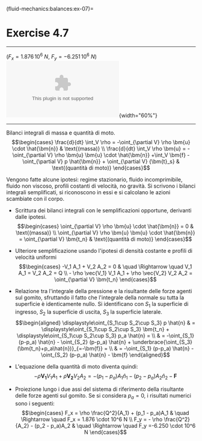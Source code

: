 (fluid-mechanics:balances:ex-07)=
# Exercise 4.7

  --------------------------------------------------- --------------------------------------------------
                                                      
   ($F_x = 1.876\,10^6\ N$, $F_y = -6.251\,10^6\ N$)   ![image](./fig/gomito_galleria.eps){width="60%"}
  --------------------------------------------------- --------------------------------------------------

Bilanci integrali di massa e quantità di moto. $$\begin{cases}
  \frac{d}{dt} \int_V \rho = -\oint_{\partial V} \rho \bm{u} \cdot \hat{\bm{n}}  & \text{(massa)} \\
  \frac{d}{dt} \int_V \rho \bm{u} = -\oint_{\partial V} \rho \bm{u} \bm{u} \cdot \hat{\bm{n}}
  +\int_V \bm{f} - \oint_{\partial V} p \hat{\bm{n}} + \oint_{\partial V} {\bm{t}_s} & \text{(quantità di moto)}
\end{cases}$$

Vengono fatte alcune ipotesi: regime stazionario, fluido incomprimibile,
fluido non viscoso, profili costanti di velocità, no gravità. Si
scrivono i bilanci integrali semplificati, si riconoscono in essi e si
calcolano le azioni scambiate con il corpo.

-   Scrittura dei bilanci integrali con le semplificazioni opportune,
    derivanti dalle ipotesi. $$\begin{cases}
          \oint_{\partial V} \rho \bm{u} \cdot \hat{\bm{n}} = 0  & \text{(massa)} \\
          \oint_{\partial V} \rho \bm{u} \bm{u} \cdot \hat{\bm{n}} = \oint_{\partial V} \bm{t_n} & \text{(quantità di moto)}
         \end{cases}$$

-   Ulteriore semplificazione usando l'ipotesi di densità costante e
    profili di velocità uniformi $$\begin{cases}
          -V_1 A_1 + V_2 A_2 = 0  & \quad \Rightarrow \quad V_1 A_1 = V_2 A_2 = Q \\
          - \rho \vec{V_1} V_1 A_1 + \rho \vec{V_2} V_2 A_2 = \oint_{\partial V} \bm{t_n}
         \end{cases}$$

-   Relazione tra l'integrale della pressione e la risultante delle
    forze agenti sul gomito, sfruttando il fatto che l'integrale della
    normale su tutta la superficie è identicamente nullo. Si
    identificano con $S_1$ la superficie di ingresso, $S_2$ la
    superficie di uscita, $S_3$ la superficie laterale.
    $$\begin{aligned}
          \displaystyle\oint_{S_1\cup S_2\cup S_3} p \hat{n} & =  \displaystyle\oint_{S_1\cup S_2\cup S_3} \bm{t_n} + \displaystyle\oint_{S_1\cup S_2\cup S_3} p_a \hat{n} = \\
          & = -\oint_{S_1} (p-p_a) \hat{n} - \oint_{S_2} (p-p_a) \hat{n} + \underbrace{\oint_{S_3} (\bm{t_n}+p_a\hat{n})}_{=-\bm{f}}  =  \\
          & = -\oint_{S_1} (p-p_a) \hat{n} - \oint_{S_2} (p-p_a) \hat{n} - \bm{f}
         \end{aligned}$$

-   L'equazione della quantità di moto diventa quindi:
    $$- \rho \bm{V_1} V_1 A_1 + \rho \bm{V_2} V_2 A_2 = - (p_1 - p_a) A_1 \hat{n}_1 - (p_2 - p_a) A_2 \hat{n}_2 - \bm{F}$$

-   Proiezione lungo i due assi del sistema di riferimento della
    risultante delle forze agenti sul gomito. Se si considera $p_a = 0$,
    i risultati numerici sono i seguenti: $$\begin{cases}
        F_x = \rho \frac{Q^2}{A_1} + (p_1 - p_a)A_1  & \quad \Rightarrow \quad   F_x = 1.876 \cdot 10^6 N  \\
        F_y = -  \rho \frac{Q^2}{A_2} - (p_2 - p_a)A_2  & \quad \Rightarrow \quad   F_y =-6.250 \cdot 10^6 N
      \end{cases}$$
